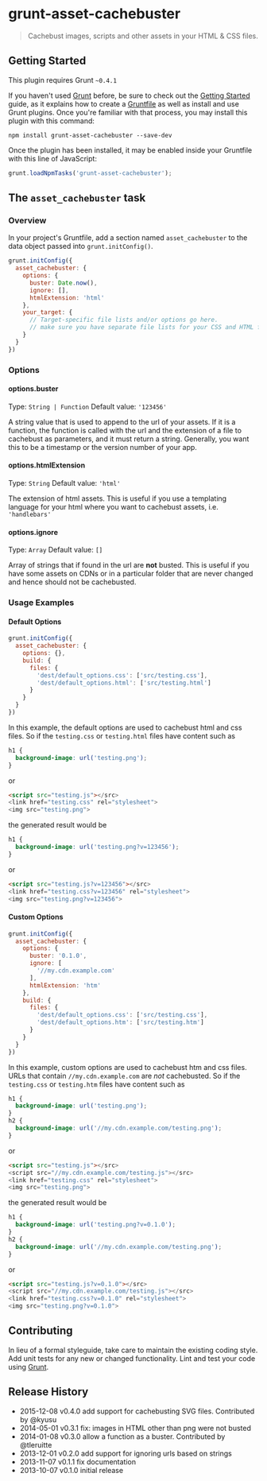 # grunt-asset-cachebuster

> Cachebust images, scripts and other assets in your HTML & CSS files.

## Getting Started
This plugin requires Grunt `~0.4.1`

If you haven't used [Grunt](http://gruntjs.com/) before, be sure to check out the [Getting Started](http://gruntjs.com/getting-started) guide, as it explains how to create a [Gruntfile](http://gruntjs.com/sample-gruntfile) as well as install and use Grunt plugins. Once you're familiar with that process, you may install this plugin with this command:

```shell
npm install grunt-asset-cachebuster --save-dev
```

Once the plugin has been installed, it may be enabled inside your Gruntfile with this line of JavaScript:

```js
grunt.loadNpmTasks('grunt-asset-cachebuster');
```

## The `asset_cachebuster` task

### Overview
In your project's Gruntfile, add a section named `asset_cachebuster` to the data object passed into `grunt.initConfig()`.

```js
grunt.initConfig({
  asset_cachebuster: {
    options: {
      buster: Date.now(),
      ignore: [],
      htmlExtension: 'html'
    },
    your_target: {
      // Target-specific file lists and/or options go here.
      // make sure you have separate file lists for your CSS and HTML files
    }
  }
})
```

### Options

#### options.buster
Type: `String | Function`
Default value: `'123456'`

A string value that is used to append to the url of your assets.
If it is a function, the function is called with the url and the extension of a file to cachebust as parameters, and it must return a string.
Generally, you want this to be a timestamp or the version number of your app.

#### options.htmlExtension
Type: `String`
Default value: `'html'`

The extension of html assets. This is useful if you use a templating language
for your html where you want to cachebust assets, i.e. `'handlebars'`

#### options.ignore
Type: `Array`
Default value: `[]`

Array of strings that if found in the url are **not** busted. This is useful if
you have some assets on CDNs or in a particular folder that are never changed
and hence should not be cachebusted.

### Usage Examples

#### Default Options

```js
grunt.initConfig({
  asset_cachebuster: {
    options: {},
    build: {
      files: {
        'dest/default_options.css': ['src/testing.css'],
        'dest/default_options.html': ['src/testing.html']
      }
    }
  }
})
```

In this example, the default options are used to cachebust html and css files.
So if the `testing.css` or `testing.html` files have content such as 

```css
h1 {
  background-image: url('testing.png');
}
```
or
```html
<script src="testing.js"></src>
<link href="testing.css" rel="stylesheet">
<img src="testing.png">
```
the generated result would be

```css
h1 {
  background-image: url('testing.png?v=123456');
}
```
or
```html
<script src="testing.js?v=123456"></src>
<link href="testing.css?v=123456" rel="stylesheet">
<img src="testing.png?v=123456">
```


#### Custom Options
```js
grunt.initConfig({
  asset_cachebuster: {
    options: {
      buster: '0.1.0',
      ignore: [
        '//my.cdn.example.com'
      ],
      htmlExtension: 'htm'
    },
    build: {
      files: {
        'dest/default_options.css': ['src/testing.css'],
        'dest/default_options.htm': ['src/testing.htm']
      }
    }
  }
})
```

In this example, custom options are used to cachebust htm and css files. URLs
that contain `//my.cdn.example.com` are *not* cachebusted.
So if the `testing.css` or `testing.htm` files have content such as 

```css
h1 {
  background-image: url('testing.png');
}
h2 {
  background-image: url('//my.cdn.example.com/testing.png');
}
```
or
```html
<script src="testing.js"></src>
<script src="//my.cdn.example.com/testing.js"></src>
<link href="testing.css" rel="stylesheet">
<img src="testing.png">
```
the generated result would be

```css
h1 {
  background-image: url('testing.png?v=0.1.0');
}
h2 {
  background-image: url('//my.cdn.example.com/testing.png');
}
```
or
```html
<script src="testing.js?v=0.1.0"></src>
<script src="//my.cdn.example.com/testing.js"></src>
<link href="testing.css?v=0.1.0" rel="stylesheet">
<img src="testing.png?v=0.1.0">
```


## Contributing
In lieu of a formal styleguide, take care to maintain the existing coding style. Add unit tests for any new or changed functionality. Lint and test your code using [Grunt](http://gruntjs.com/).

## Release History

 * 2015-12-08   v0.4.0   add support for cachebusting SVG files. Contributed by @kyusu
 * 2014-05-01   v0.3.1   fix: images in HTML other than png were not busted
 * 2014-01-08   v0.3.0   allow a function as a buster. Contributed by @tleruitte
 * 2013-12-01   v0.2.0   add support for ignoring urls based on strings
 * 2013-11-07   v0.1.1   fix documentation
 * 2013-10-07   v0.1.0   initial release
